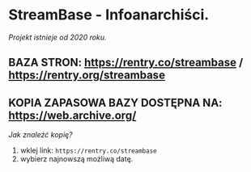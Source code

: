 # StreamBase - Infoanarchiści.
*Projekt istnieje od 2020 roku.*
## BAZA STRON: https://rentry.co/streambase / https://rentry.org/streambase
## KOPIA ZAPASOWA BAZY DOSTĘPNA NA: https://web.archive.org/
*Jak znaleźć kopię?*
1. wklej link: `https://rentry.co/streambase`
2. wybierz najnowszą możliwą datę.
